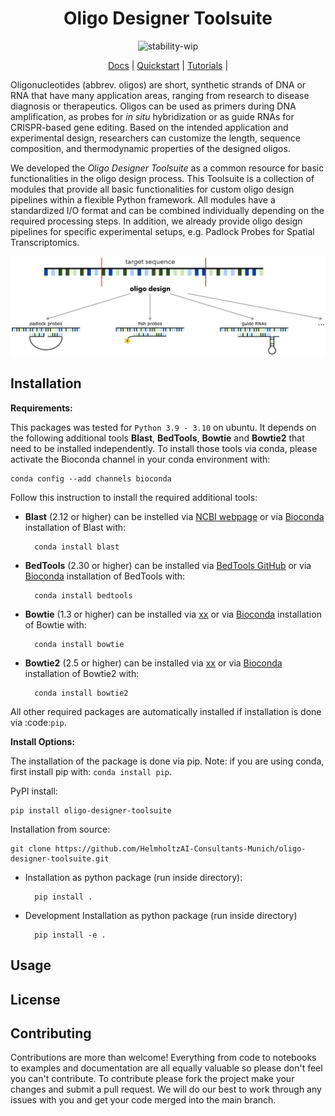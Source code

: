 <div align="center">

# Oligo Designer Toolsuite


![stability-wip](https://img.shields.io/badge/stability-work_in_progress-lightgrey.svg)

	
[Docs] | [Quickstart] | [Tutorials] |

[Docs]: https://quicksetup-ai.readthedocs.io/
[Quickstart]: https://oligo-designer-toolsuite.readthedocs.io/en/latest/installation.html
[Tutorials]: https://oligo-designer-toolsuite.readthedocs.io/en/latest/tutorial.html

</div>

Oligonucleotides (abbrev. oligos) are short, synthetic strands of DNA or RNA that have many application areas, ranging from research to disease diagnosis or therapeutics. Oligos can be used as primers during DNA amplification, as probes for *in situ* hybridization or as guide RNAs for CRISPR-based gene editing. Based on the intended application and experimental design, researchers can customize the length, sequence composition, and thermodynamic properties of the designed oligos.

We developed the *Oligo Designer Toolsuite* as a common resource for basic functionalities in the oligo design process. This Toolsuite is a collection of modules that provide all basic functionalities for custom oligo design pipelines within a flexible Python framework. All modules have a standardized I/O format and can be combined individually depending on the required processing steps. In addition, we already provide oligo design pipelines for specific experimental setups, e.g. Padlock Probes for Spatial Transcriptomics. 

<div align="center">

<img src="docs/figures/oligo_design.png" width="800">
	
</div>


## Installation

**Requirements:**

This packages was tested for ```Python 3.9 - 3.10``` on ubuntu. It depends on the following additional tools **Blast**, **BedTools**, **Bowtie** and **Bowtie2** that need to be installed independently. To install those tools via conda, please activate the Bioconda channel in your conda environment with:

```
conda config --add channels bioconda
```

Follow this instruction to install the required additional tools:

- **Blast** (2.12 or higher) can be instelled via [NCBI webpage](https://blast.ncbi.nlm.nih.gov/Blast.cgi?PAGE_TYPE=BlastDocs&DOC_TYPE=Download) or via [Bioconda](http://bioconda.github.io/recipes/blast/README.html) installation of Blast with:

		conda install blast

- **BedTools** (2.30 or higher) can be installed via [BedTools GitHub](https://bedtools.readthedocs.io/en/latest/content/installation.html) or via [Bioconda](http://bioconda.github.io/recipes/bedtools/README.html) installation of BedTools with:

		conda install bedtools
		
- **Bowtie** (1.3 or higher) can be installed via [xx]() or via [Bioconda](http://bioconda.github.io/recipes/bowtie/README.html) installation of Bowtie with:

		conda install bowtie

- **Bowtie2** (2.5 or higher) can be installed via [xx]() or via [Bioconda](http://bioconda.github.io/recipes/bowtie2/README.html) installation of Bowtie2 with:

		conda install bowtie2

All other required packages are automatically installed if installation is done via :code:`pip`.

**Install Options:**

The installation of the package is done via pip. Note: if you are using conda, first install pip with: ```conda install pip```.

PyPI install:

```
pip install oligo-designer-toolsuite
```


Installation from source:

```
git clone https://github.com/HelmholtzAI-Consultants-Munich/oligo-designer-toolsuite.git
```

- Installation as python package (run inside directory):

		pip install .   


- Development Installation as python package (run inside directory)

		pip install -e .


## Usage


## License


## Contributing

Contributions are more than welcome! Everything from code to notebooks to examples and documentation are all equally valuable so please don't feel you can't contribute. To contribute please fork the project make your changes and submit a pull request. We will do our best to work through any issues with you and get your code merged into the main branch.
